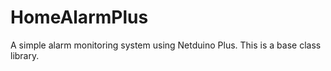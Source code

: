 HomeAlarmPlus
=============

A simple alarm monitoring system using Netduino Plus.  This is a base class library.